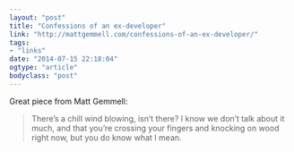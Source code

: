 ```yaml
---
layout: "post"
title: "Confessions of an ex-developer"
link: "http://mattgemmell.com/confessions-of-an-ex-developer/"
tags: 
- "links"
date: "2014-07-15 22:18:04"
ogtype: "article"
bodyclass: "post"
---
```


Great piece from Matt Gemmell:

> There’s a chill wind blowing, isn’t there? I know we don’t talk about it much, and that you’re crossing your fingers and knocking on wood right now, but you do know what I mean.